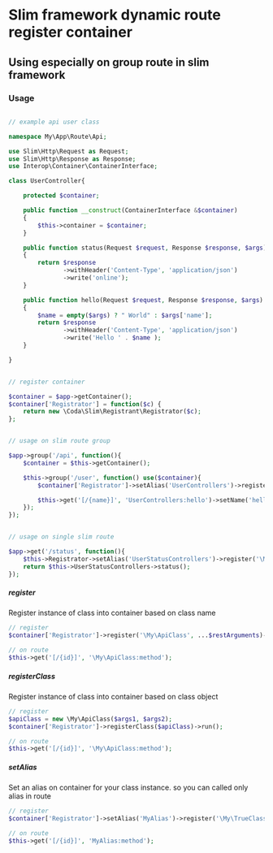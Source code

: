 # Slim framework dynamic route register container

## Using especially on group route in slim framework

### Usage

``` php

// example api user class

namespace My\App\Route\Api;

use Slim\Http\Request as Request;
use Slim\Http\Response as Response;
use Interop\Container\ContainerInterface;

class UserController{

    protected $container;

    public function __construct(ContainerInterface &$container)
    {
        $this->container = $container;
    }

    public function status(Request $request, Response $response, $args)
    {
        return $response
               ->withHeader('Content-Type', 'application/json')
               ->write('online');
    }

    public function hello(Request $request, Response $response, $args)
    {
        $name = empty($args) ? " World" : $args['name'];
        return $response
               ->withHeader('Content-Type', 'application/json')
               ->write('Hello ' . $name );
    }

}


// register container

$container = $app->getContainer();
$container['Registrator'] = function($c) {
    return new \Coda\Slim\Registrant\Registrator($c);
};


// usage on slim route group

$app->group('/api', function(){
    $container = $this->getContainer();

    $this->group('/user', function() use($container){
        $container['Registrator']->setAlias('UserControllers')->register('\My\App\Route\Api\UserController', $container)->run();

        $this->get('[/{name}]', 'UserControllers:hello')->setName('hello-user');
    });
});


// usage on single slim route

$app->get('/status', function(){
    $this->Registrator->setAlias('UserStatusControllers')->register('\My\App\Route\Api\UserController', $this)->run();
    return $this->UserStatusControllers->status();
});

```


##### register

Register instance of class into container based on class name
``` php
// register
$container['Registrator']->register('\My\ApiClass', ...$restArguments)->run();

// on route
$this->get('[/{id}]', '\My\ApiClass:method');
```

##### registerClass
Register instance of class into container based on class object

``` php
// register
$apiClass = new \My\ApiClass($args1, $args2);
$container['Registrator']->registerClass($apiClass)->run();

// on route
$this->get('[/{id}]', '\My\ApiClass:method');
```

##### setAlias
Set an alias on container for your class instance. so you can called only alias in route

``` php
// register
$container['Registrator']->setAlias('MyAlias')->register('\My\TrueClass', $container)->run();

// on route
$this->get('[/{id}]', 'MyAlias:method');
```